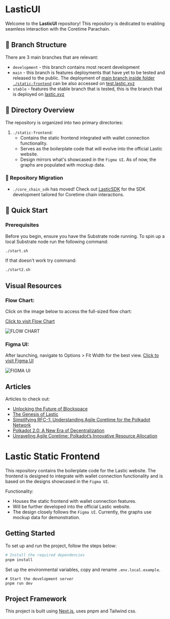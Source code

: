 # LasticUI

Welcome to the **LasticUI** repository! This repository is dedicated to enabling seamless interaction with the Coretime Parachain.

## 🌿 Branch Structure
There are 3 main branches that are relevant: 
 - `development` - this branch contains most recent development
 - `main` - this branch is features deployments that have yet to be tested and released to the public. The deployment of [main branch inside folder `./static-frontend`](https://github.com/LasticXYZ/LasticUI/tree/main/static_frontend) can be also accessed on [test.lastic.xyz](https://test.lastic.xyz/)
 - `stable` - features the stable branch that is tested, this is the branch that is deployed on [lastic.xyz](https://lastic.xyz/)

## 📁 Directory Overview

The repository is organized into two primary directories:

1. `./static-frontend`: 
   - Contains the static frontend integrated with wallet connection functionality.
   - Serves as the boilerplate code that will evolve into the official Lastic website.
   - Design mirrors what's showcased in the `Figma UI`. As of now, the graphs are populated with mockup data.

### 🚚 Repository Migration
 - `./core_chain_sdk` has moved! Check out [LasticSDK](https://github.com/LasticXYZ/lastic-sdk) for the SDK development tailored for Coretime chain interactions.

## 🚀 Quick Start

### Prerequisites
Before you begin, ensure you have the Substrate node running. To spin up a local Substrate node run the following command:

```sh
./start.sh
```

If that doesn't work try command:
```sh
./start2.sh
```


## Visual Resources

### Flow Chart:

Click on the image below to access the full-sized flow chart:

[Click to visit Flow Chart](https://www.figma.com/file/aFn15lyvti5hqLJBNUDZlU/Lastic-Flow-Chart-%231?type=whiteboard&node-id=0%3A1&t=ZiWNv9gRsH68D5Km-1)

![FLOW CHART](https://github.com/LasticXYZ/LasticUI/assets/30662672/a08dd7b3-bc14-4d51-9689-75bac7895b26)
### Figma UI:

After launching, navigate to Options > Fit Width for the best view.
[Click to visit Figma UI](https://www.figma.com/embed?embed_host=share&url=https%3A%2F%2Fwww.figma.com%2Fproto%2FYzHexLzhb9Q4FPkM19cl1y%2FLastic%3Fpage-id%3D0%253A1%26type%3Ddesign%26node-id%3D203-897%26viewport%3D1012%252C165%252C0.06%26t%3DFBfVL9tIBH4OQJ1A-1%26scaling%3Dmin-zoom%26starting-point-node-id%3D203%253A897%26mode%3Ddesign)

![FIGMA UI](https://github.com/LasticXYZ/LasticUI/assets/30662672/442e1f73-8bd9-48a2-8139-1057ec2dddd1)

## Articles

Articles to check out: 
 - [Unlocking the Future of Blockspace](https://medium.com/lastic-marketplace/unlocking-the-future-of-blockspace-introducing-lastic-9036b9d6637)
 - [The Genesis of Lastic](https://medium.com/lastic-marketplace/the-genesis-of-lastic-a-coretime-marketplace-for-polkadot-75130e40306c)
 - [Simplifying RFC-1: Understanding Agile Coretime for the Polkadot Network](https://medium.com/lastic-marketplace/the-genesis-of-lastic-a-coretime-marketplace-for-polkadot-75130e40306c)
 - [Polkadot 2.0: A New Era of Decentralization](https://medium.com/lastic-marketplace/polkadot-2-0-a-new-era-of-decentralization-d5626a6e63e5)
 - [Unraveling Agile Coretime: Polkadot’s Innovative Resource Allocation](https://medium.com/lastic-marketplace/unraveling-agile-coretime-polkadots-innovative-resource-allocation-2c025d0daa59)



# Lastic Static Frontend

This repository contains the boilerplate code for the Lastic website. The frontend is designed to integrate with wallet connection functionality and is based on the designs showcased in the `Figma UI`.

Functionality:
  - Houses the static frontend with wallet connection features.
  - Will be further developed into the official Lastic website.
  - The design closely follows the `Figma UI`. Currently, the graphs use mockup data for demonstration.

## Getting Started

To set up and run the project, follow the steps below:

```bash
# Install the required dependencies
pnpm install
```

Set up the environmental variables, copy and rename `.env.local.example`.

```
# Start the development server
pnpm run dev
```

## Project Framework

This project is built using [Next.js](https://nextjs.org/), uses pnpm and Tailwind css.
